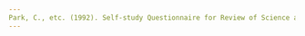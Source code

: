 ```yaml
---
Park, C., etc. (1992). Self-study Questionnaire for Review of Science and Engineering Programs, submitted by Korea Advanced Institute of Science and Technology.
---
```


